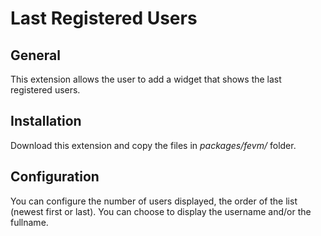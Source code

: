 # Last Registered Users

## General
This extension allows the user to add a widget that shows the last registered users.

## Installation
Download this extension and copy the files in *packages/fevm/* folder.

## Configuration
You can configure the number of users displayed, the order of the list (newest first or last).
You can choose to display the username and/or the fullname.
